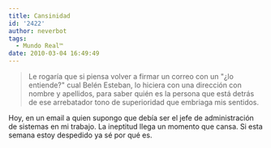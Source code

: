 ```yaml
---
title: Cansinidad
id: '2422'
author: neverbot
tags:
  - Mundo Real™
date: 2010-03-04 16:49:49
---
```


> Le rogaría que si piensa volver a firmar un correo con un "¿lo entiende?" cual Belén Esteban, lo hiciera con una dirección con nombre y apellidos, para saber quién es la persona que está detrás de ese arrebatador tono de superioridad que embriaga mis sentidos.

Hoy, en un email a quien supongo que debía ser el jefe de administración de sistemas en mi trabajo. La ineptitud llega un momento que cansa. Si esta semana estoy despedido ya sé por qué es.